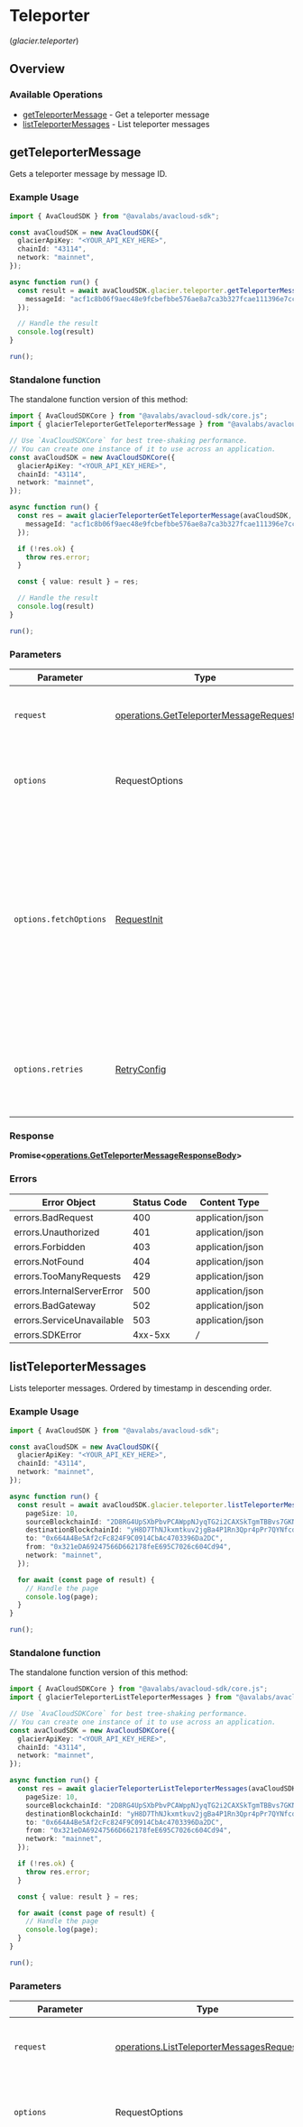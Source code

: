 # Teleporter
(*glacier.teleporter*)

## Overview

### Available Operations

* [getTeleporterMessage](#getteleportermessage) - Get a teleporter message
* [listTeleporterMessages](#listteleportermessages) - List teleporter messages

## getTeleporterMessage

Gets a teleporter message by message ID.

### Example Usage

```typescript
import { AvaCloudSDK } from "@avalabs/avacloud-sdk";

const avaCloudSDK = new AvaCloudSDK({
  glacierApiKey: "<YOUR_API_KEY_HERE>",
  chainId: "43114",
  network: "mainnet",
});

async function run() {
  const result = await avaCloudSDK.glacier.teleporter.getTeleporterMessage({
    messageId: "acf1c8b06f9aec48e9fcbefbbe576ae8a7ca3b327fcae111396e7cc99956674d",
  });

  // Handle the result
  console.log(result)
}

run();
```

### Standalone function

The standalone function version of this method:

```typescript
import { AvaCloudSDKCore } from "@avalabs/avacloud-sdk/core.js";
import { glacierTeleporterGetTeleporterMessage } from "@avalabs/avacloud-sdk/funcs/glacierTeleporterGetTeleporterMessage.js";

// Use `AvaCloudSDKCore` for best tree-shaking performance.
// You can create one instance of it to use across an application.
const avaCloudSDK = new AvaCloudSDKCore({
  glacierApiKey: "<YOUR_API_KEY_HERE>",
  chainId: "43114",
  network: "mainnet",
});

async function run() {
  const res = await glacierTeleporterGetTeleporterMessage(avaCloudSDK, {
    messageId: "acf1c8b06f9aec48e9fcbefbbe576ae8a7ca3b327fcae111396e7cc99956674d",
  });

  if (!res.ok) {
    throw res.error;
  }

  const { value: result } = res;

  // Handle the result
  console.log(result)
}

run();
```

### Parameters

| Parameter                                                                                                                                                                      | Type                                                                                                                                                                           | Required                                                                                                                                                                       | Description                                                                                                                                                                    |
| ------------------------------------------------------------------------------------------------------------------------------------------------------------------------------ | ------------------------------------------------------------------------------------------------------------------------------------------------------------------------------ | ------------------------------------------------------------------------------------------------------------------------------------------------------------------------------ | ------------------------------------------------------------------------------------------------------------------------------------------------------------------------------ |
| `request`                                                                                                                                                                      | [operations.GetTeleporterMessageRequest](../../models/operations/getteleportermessagerequest.md)                                                                               | :heavy_check_mark:                                                                                                                                                             | The request object to use for the request.                                                                                                                                     |
| `options`                                                                                                                                                                      | RequestOptions                                                                                                                                                                 | :heavy_minus_sign:                                                                                                                                                             | Used to set various options for making HTTP requests.                                                                                                                          |
| `options.fetchOptions`                                                                                                                                                         | [RequestInit](https://developer.mozilla.org/en-US/docs/Web/API/Request/Request#options)                                                                                        | :heavy_minus_sign:                                                                                                                                                             | Options that are passed to the underlying HTTP request. This can be used to inject extra headers for examples. All `Request` options, except `method` and `body`, are allowed. |
| `options.retries`                                                                                                                                                              | [RetryConfig](../../lib/utils/retryconfig.md)                                                                                                                                  | :heavy_minus_sign:                                                                                                                                                             | Enables retrying HTTP requests under certain failure conditions.                                                                                                               |

### Response

**Promise\<[operations.GetTeleporterMessageResponseBody](../../models/operations/getteleportermessageresponsebody.md)\>**

### Errors

| Error Object               | Status Code                | Content Type               |
| -------------------------- | -------------------------- | -------------------------- |
| errors.BadRequest          | 400                        | application/json           |
| errors.Unauthorized        | 401                        | application/json           |
| errors.Forbidden           | 403                        | application/json           |
| errors.NotFound            | 404                        | application/json           |
| errors.TooManyRequests     | 429                        | application/json           |
| errors.InternalServerError | 500                        | application/json           |
| errors.BadGateway          | 502                        | application/json           |
| errors.ServiceUnavailable  | 503                        | application/json           |
| errors.SDKError            | 4xx-5xx                    | */*                        |


## listTeleporterMessages

Lists teleporter messages. Ordered by timestamp in descending order.

### Example Usage

```typescript
import { AvaCloudSDK } from "@avalabs/avacloud-sdk";

const avaCloudSDK = new AvaCloudSDK({
  glacierApiKey: "<YOUR_API_KEY_HERE>",
  chainId: "43114",
  network: "mainnet",
});

async function run() {
  const result = await avaCloudSDK.glacier.teleporter.listTeleporterMessages({
    pageSize: 10,
    sourceBlockchainId: "2D8RG4UpSXbPbvPCAWppNJyqTG2i2CAXSkTgmTBBvs7GKNZjsY",
    destinationBlockchainId: "yH8D7ThNJkxmtkuv2jgBa4P1Rn3Qpr4pPr7QYNfcdoS6k6HWp",
    to: "0x664A4Be5Af2cFc824F9C0914CbAc4703396Da2DC",
    from: "0x321eDA69247566D662178feE695C7026c604Cd94",
    network: "mainnet",
  });

  for await (const page of result) {
    // Handle the page
    console.log(page);
  }
}

run();
```

### Standalone function

The standalone function version of this method:

```typescript
import { AvaCloudSDKCore } from "@avalabs/avacloud-sdk/core.js";
import { glacierTeleporterListTeleporterMessages } from "@avalabs/avacloud-sdk/funcs/glacierTeleporterListTeleporterMessages.js";

// Use `AvaCloudSDKCore` for best tree-shaking performance.
// You can create one instance of it to use across an application.
const avaCloudSDK = new AvaCloudSDKCore({
  glacierApiKey: "<YOUR_API_KEY_HERE>",
  chainId: "43114",
  network: "mainnet",
});

async function run() {
  const res = await glacierTeleporterListTeleporterMessages(avaCloudSDK, {
    pageSize: 10,
    sourceBlockchainId: "2D8RG4UpSXbPbvPCAWppNJyqTG2i2CAXSkTgmTBBvs7GKNZjsY",
    destinationBlockchainId: "yH8D7ThNJkxmtkuv2jgBa4P1Rn3Qpr4pPr7QYNfcdoS6k6HWp",
    to: "0x664A4Be5Af2cFc824F9C0914CbAc4703396Da2DC",
    from: "0x321eDA69247566D662178feE695C7026c604Cd94",
    network: "mainnet",
  });

  if (!res.ok) {
    throw res.error;
  }

  const { value: result } = res;

  for await (const page of result) {
    // Handle the page
    console.log(page);
  }
}

run();
```

### Parameters

| Parameter                                                                                                                                                                      | Type                                                                                                                                                                           | Required                                                                                                                                                                       | Description                                                                                                                                                                    |
| ------------------------------------------------------------------------------------------------------------------------------------------------------------------------------ | ------------------------------------------------------------------------------------------------------------------------------------------------------------------------------ | ------------------------------------------------------------------------------------------------------------------------------------------------------------------------------ | ------------------------------------------------------------------------------------------------------------------------------------------------------------------------------ |
| `request`                                                                                                                                                                      | [operations.ListTeleporterMessagesRequest](../../models/operations/listteleportermessagesrequest.md)                                                                           | :heavy_check_mark:                                                                                                                                                             | The request object to use for the request.                                                                                                                                     |
| `options`                                                                                                                                                                      | RequestOptions                                                                                                                                                                 | :heavy_minus_sign:                                                                                                                                                             | Used to set various options for making HTTP requests.                                                                                                                          |
| `options.fetchOptions`                                                                                                                                                         | [RequestInit](https://developer.mozilla.org/en-US/docs/Web/API/Request/Request#options)                                                                                        | :heavy_minus_sign:                                                                                                                                                             | Options that are passed to the underlying HTTP request. This can be used to inject extra headers for examples. All `Request` options, except `method` and `body`, are allowed. |
| `options.retries`                                                                                                                                                              | [RetryConfig](../../lib/utils/retryconfig.md)                                                                                                                                  | :heavy_minus_sign:                                                                                                                                                             | Enables retrying HTTP requests under certain failure conditions.                                                                                                               |

### Response

**Promise\<[operations.ListTeleporterMessagesResponse](../../models/operations/listteleportermessagesresponse.md)\>**

### Errors

| Error Object               | Status Code                | Content Type               |
| -------------------------- | -------------------------- | -------------------------- |
| errors.BadRequest          | 400                        | application/json           |
| errors.Unauthorized        | 401                        | application/json           |
| errors.Forbidden           | 403                        | application/json           |
| errors.NotFound            | 404                        | application/json           |
| errors.TooManyRequests     | 429                        | application/json           |
| errors.InternalServerError | 500                        | application/json           |
| errors.BadGateway          | 502                        | application/json           |
| errors.ServiceUnavailable  | 503                        | application/json           |
| errors.SDKError            | 4xx-5xx                    | */*                        |
